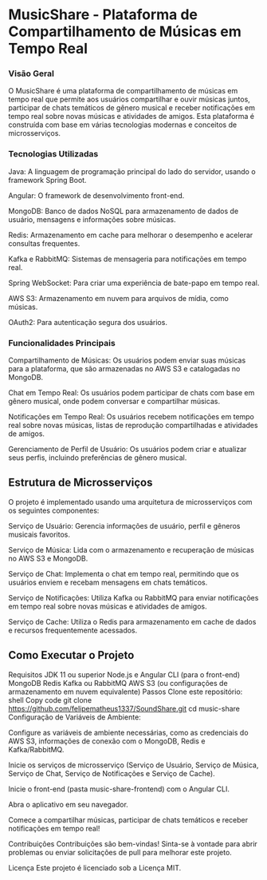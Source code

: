 # MusicShare - Plataforma de Compartilhamento de Músicas em Tempo Real
### Visão Geral
O MusicShare é uma plataforma de compartilhamento de músicas em tempo real que permite aos usuários compartilhar e ouvir músicas juntos, participar de chats temáticos de gênero musical e receber notificações em tempo real sobre novas músicas e atividades de amigos. Esta plataforma é construída com base em várias tecnologias modernas e conceitos de microsserviços.

### Tecnologias Utilizadas
Java: A linguagem de programação principal do lado do servidor, usando o framework Spring Boot.

Angular: O framework de desenvolvimento front-end.

MongoDB: Banco de dados NoSQL para armazenamento de dados de usuário, mensagens e informações sobre músicas.

Redis: Armazenamento em cache para melhorar o desempenho e acelerar consultas frequentes.

Kafka e RabbitMQ: Sistemas de mensageria para notificações em tempo real.

Spring WebSocket: Para criar uma experiência de bate-papo em tempo real.

AWS S3: Armazenamento em nuvem para arquivos de mídia, como músicas.

OAuth2: Para autenticação segura dos usuários.

### Funcionalidades Principais
Compartilhamento de Músicas: Os usuários podem enviar suas músicas para a plataforma, que são armazenadas no AWS S3 e catalogadas no MongoDB.

Chat em Tempo Real: Os usuários podem participar de chats com base em gênero musical, onde podem conversar e compartilhar músicas.

Notificações em Tempo Real: Os usuários recebem notificações em tempo real sobre novas músicas, listas de reprodução compartilhadas e atividades de amigos.

Gerenciamento de Perfil de Usuário: Os usuários podem criar e atualizar seus perfis, incluindo preferências de gênero musical.

## Estrutura de Microsserviços
O projeto é implementado usando uma arquitetura de microsserviços com os seguintes componentes:

Serviço de Usuário: Gerencia informações de usuário, perfil e gêneros musicais favoritos.

Serviço de Música: Lida com o armazenamento e recuperação de músicas no AWS S3 e MongoDB.

Serviço de Chat: Implementa o chat em tempo real, permitindo que os usuários enviem e recebam mensagens em chats temáticos.

Serviço de Notificações: Utiliza Kafka ou RabbitMQ para enviar notificações em tempo real sobre novas músicas e atividades de amigos.

Serviço de Cache: Utiliza o Redis para armazenamento em cache de dados e recursos frequentemente acessados.

## Como Executar o Projeto
Requisitos
JDK 11 ou superior
Node.js e Angular CLI (para o front-end)
MongoDB
Redis
Kafka ou RabbitMQ
AWS S3 (ou configurações de armazenamento em nuvem equivalente)
Passos
Clone este repositório:
shell
Copy code
git clone https://github.com/felipematheus1337/SoundShare.git
cd music-share
Configuração de Variáveis de Ambiente:

Configure as variáveis de ambiente necessárias, como as credenciais do AWS S3, informações de conexão com o MongoDB, Redis e Kafka/RabbitMQ.

Inicie os serviços de microsserviço (Serviço de Usuário, Serviço de Música, Serviço de Chat, Serviço de Notificações e Serviço de Cache).

Inicie o front-end (pasta music-share-frontend) com o Angular CLI.

Abra o aplicativo em seu navegador.

Comece a compartilhar músicas, participar de chats temáticos e receber notificações em tempo real!

Contribuições
Contribuições são bem-vindas! Sinta-se à vontade para abrir problemas ou enviar solicitações de pull para melhorar este projeto.

Licença
Este projeto é licenciado sob a Licença MIT.

